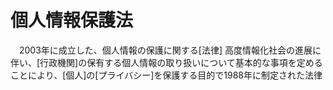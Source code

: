 # 個人情報保護法
　2003年に成立した、個人情報の保護に関する[法律]
 高度情報化社会の進展に伴い、[行政機関]の保有する個人情報の取り扱いについて基本的な事項を定めることにより、[個人]の[プライバシー]を保護する目的で1988年に制定された法律
